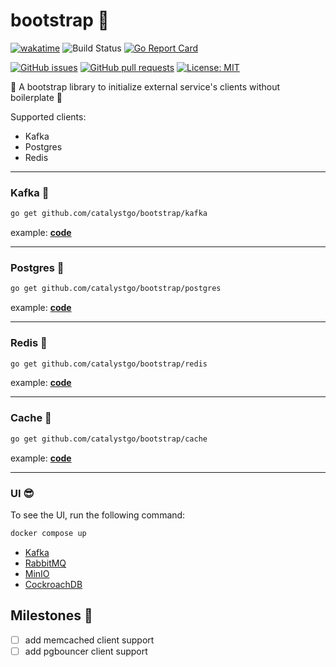 # bootstrap 💨

[![wakatime](https://wakatime.com/badge/user/965e81db-2a88-4564-b236-537c4a901130/project/5acc4f35-6871-45b9-8af6-1d5e246b808f.svg)](https://wakatime.com/badge/user/965e81db-2a88-4564-b236-537c4a901130/project/5acc4f35-6871-45b9-8af6-1d5e246b808f)
![Build Status](https://github.com/catalystgo/bootstrap/actions/workflows/ci.yml/badge.svg)
[![Go Report Card](https://goreportcard.com/badge/github.com/catalystgo/bootstrap)](https://goreportcard.com/report/github.com/catalystgo/bootstrap)

[![GitHub issues](https://img.shields.io/github/issues/catalystgo/bootstrap.svg)](https://github.com/catalystgo/bootstrap/issues)
[![GitHub pull requests](https://img.shields.io/github/issues-pr/catalystgo/bootstrap.svg)](https://github.com/catalystgo/bootstrap/pulls)
[![License: MIT](https://img.shields.io/badge/License-MIT-yellow.svg)](https://opensource.org/licenses/MIT)

💨 A bootstrap library to initialize external service's clients without boilerplate 💨

Supported clients:

- Kafka
- Postgres
- Redis

---

### Kafka 🚀

```bash
go get github.com/catalystgo/bootstrap/kafka
```

example: **[code](./kafka/example)**

---

### Postgres 🚀

```bash
go get github.com/catalystgo/bootstrap/postgres
```

example: **[code](./postgres/example)**

---

### Redis 🚀

```bash
go get github.com/catalystgo/bootstrap/redis
```

example: **[code](./redis/example)**

---

### Cache 🚀

```bash
go get github.com/catalystgo/bootstrap/cache
```

example: **[code](./cache/example)**

---

### UI 😎

To see the UI, run the following command:

```bash
docker compose up
```

- [Kafka](http://localhost:8084)
- [RabbitMQ](http://localhost:15672)
- [MinIO](http://localhost:9001)
- [CockroachDB](http://localhost:8080)

## Milestones 🚀

- [ ] add memcached client support
- [ ] add pgbouncer client support
